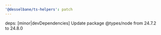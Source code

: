 ```yaml
---
'@desselbane/ts-helpers': patch
---
```


deps: [minor|devDependencies] Update package @types/node from 24.7.2 to 24.8.0
